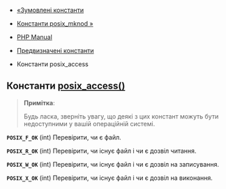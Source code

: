 - [«Зумовлені константи](posix.constants.md)
- [Константи posix_mknod »](posix.constants.mknod.md)

- [PHP Manual](index.md)
- [Предвизначені константи](posix.constants.md)
- Константи posix_access

## Константи [posix_access()](function.posix-access.md)

> **Примітка**:
>
> Будь ласка, зверніть увагу, що деякі з цих констант можуть
> бути недоступними у вашій операційній системі.

**`POSIX_F_OK`** (int)
Перевірити, чи є файл.

**`POSIX_R_OK`** (int)
Перевірити, чи існує файл і чи є дозвіл читання.

**`POSIX_W_OK`** (int)
Перевірити, чи існує файл і чи є дозвіл на записування.

**`POSIX_X_OK`** (int)
Перевірити, чи існує файл і чи є дозвіл на виконання.
